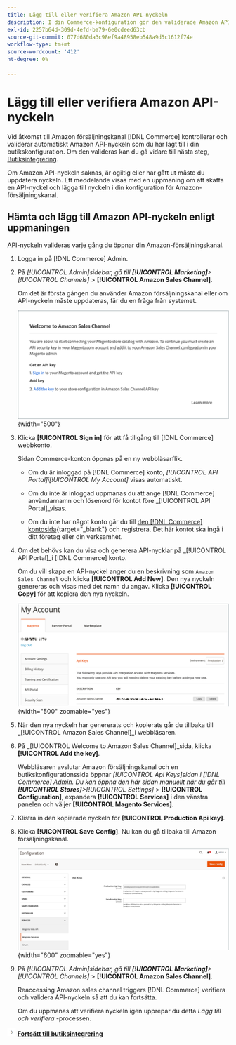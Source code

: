 ```yaml
---
title: Lägg till eller verifiera Amazon API-nyckeln
description: I din Commerce-konfiguration gör den validerade Amazon API-nyckeln att du kan integrera dina butiker med ditt Amazon Seller-konto.
exl-id: 2257b64d-309d-4efd-ba79-6e0cdeed63cb
source-git-commit: 077d680da3c98ef9a48958eb548a9d5c1612f74e
workflow-type: tm+mt
source-wordcount: '412'
ht-degree: 0%

---
```


# Lägg till eller verifiera Amazon API-nyckeln

Vid åtkomst till Amazon försäljningskanal [!DNL Commerce] kontrollerar och validerar automatiskt Amazon API-nyckeln som du har lagt till i din butikskonfiguration. Om den valideras kan du gå vidare till nästa steg, [Butiksintegrering](./store-integration.md).

Om Amazon API-nyckeln saknas, är ogiltig eller har gått ut måste du uppdatera nyckeln. Ett meddelande visas med en uppmaning om att skaffa en API-nyckel och lägga till nyckeln i din konfiguration för Amazon-försäljningskanal.

## Hämta och lägg till Amazon API-nyckeln enligt uppmaningen

API-nyckeln valideras varje gång du öppnar din Amazon-försäljningskanal.

1. Logga in på [!DNL Commerce] Admin.

1. På _[!UICONTROL Admin]_sidebar, gå till **[!UICONTROL Marketing]**>_[!UICONTROL Channels]_ > **[!UICONTROL Amazon Sales Channel]**.

   Om det är första gången du använder Amazon försäljningskanal eller om API-nyckeln måste uppdateras, får du en fråga från systemet.

   ![Hämta och lägg till nyckelfråga för Amazon API](assets/amazon-api-verification-prompt.png){width="500"}

1. Klicka **[!UICONTROL Sign in]** för att få tillgång till [!DNL Commerce] webbkonto.

   Sidan Commerce-konton öppnas på en ny webbläsarflik.

   - Om du är inloggad på [!DNL Commerce] konto, _[!UICONTROL API Portal]_i_[!UICONTROL My Account]_ visas automatiskt.

   - Om du inte är inloggad uppmanas du att ange [!DNL Commerce] användarnamn och lösenord för kontot före _[!UICONTROL API Portal]_visas.

   - Om du inte har något konto går du till [den [!DNL Commerce] kontosida](https://account.magento.com/customer/account/login/){target="_blank"} och registrera. Det här kontot ska ingå i ditt företag eller din verksamhet.

1. Om det behövs kan du visa och generera API-nycklar på _[!UICONTROL API Portal]_i [!DNL Commerce] konto.

   Om du vill skapa en API-nyckel anger du en beskrivning som `Amazon Sales Channel` och klicka **[!UICONTROL Add New]**. Den nya nyckeln genereras och visas med det namn du angav. Klicka **[!UICONTROL Copy]** för att kopiera den nya nyckeln.

   ![Generera eller kopiera en API-nyckel](assets/amazon-add-api-key.png){width="500" zoomable="yes"}

1. När den nya nyckeln har genererats och kopierats går du tillbaka till _[!UICONTROL Amazon Sales Channel]_i webbläsaren.

1. På _[!UICONTROL Welcome to Amazon Sales Channel]_sida, klicka **[!UICONTROL Add the key]**.

   Webbläsaren avslutar Amazon försäljningskanal och en butikskonfigurationssida öppnar _[!UICONTROL Api Keys]_sidan i [!DNL Commerce] Admin. Du kan öppna den här sidan manuellt när du går till **[!UICONTROL Stores]**>_[!UICONTROL Settings]_ > **[!UICONTROL Configuration]**, expandera **[!UICONTROL Services]** i den vänstra panelen och väljer **[!UICONTROL Magento Services]**.

1. Klistra in den kopierade nyckeln för **[!UICONTROL Production Api key]**.

1. Klicka **[!UICONTROL Save Config]**. Nu kan du gå tillbaka till Amazon försäljningskanal.

   ![Lägga till API-nyckeln i butikskonfigurationen](assets/config-magento-services-api-screen.png){width="600" zoomable="yes"}

1. På _[!UICONTROL Admin]_sidebar, gå till **[!UICONTROL Marketing]**>_[!UICONTROL Channels]_ > **[!UICONTROL Amazon Sales Channel]**.

   Reaccessing Amazon sales channel triggers [!DNL Commerce] verifiera och validera API-nyckeln så att du kan fortsätta.

   Om du uppmanas att verifiera nyckeln igen upprepar du detta _Lägg till och verifiera_ -processen.

![Nästa ikon](assets/btn-next.png) [**Fortsätt till butiksintegrering**](./store-integration.md)
